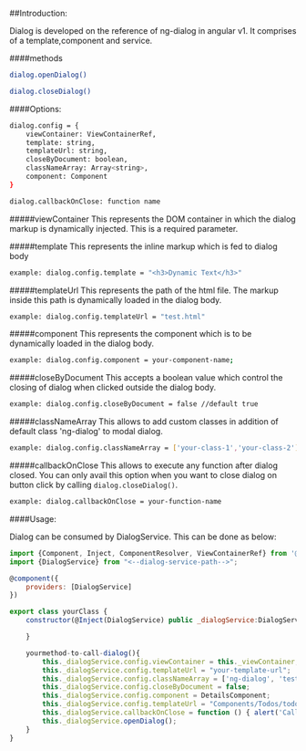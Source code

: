 ##Introduction:

Dialog is developed on the reference of ng-dialog in angular v1. It comprises of a template,component and service.

####methods
```bash
dialog.openDialog()

dialog.closeDialog()
```

####Options:

```bash
dialog.config = {
    viewContainer: ViewContainerRef,
    template: string,
    templateUrl: string,
    closeByDocument: boolean,
    classNameArray: Array<string>,
    component: Component
}

dialog.callbackOnClose: function name
```

#####viewContainer
This represents the DOM container in which the dialog markup is dynamically injected. This is a required parameter.

#####template
This represents the inline markup which is fed to dialog body

```bash
example: dialog.config.template = "<h3>Dynamic Text</h3>"
```

#####templateUrl
This represents the path of the html file. The markup inside this path is dynamically loaded in the dialog body.

```bash
example: dialog.config.templateUrl = "test.html"
```
#####component
This represents the component which is to be dynamically loaded in the dialog body.

```bash
example: dialog.config.component = your-component-name;
```

#####closeByDocument
This accepts a boolean value which control the closing of dialog when clicked outside the dialog body.

```bash
example: dialog.config.closeByDocument = false //default true
```

#####classNameArray
This allows to add custom classes in addition of default class 'ng-dialog' to modal dialog.

```bash
example: dialog.config.classNameArray = ['your-class-1','your-class-2']
```

#####callbackOnClose
This allows to execute any function after dialog closed. You can only avail this option when you want to close dialog on button click by calling ```dialog.closeDialog()```. 

```bash
example: dialog.callbackOnClose = your-function-name
```

####Usage:

Dialog can be consumed by DialogService. This can be done as below:

```javascript
import {Component, Inject, ComponentResolver, ViewContainerRef} from '@angular/core';
import {DialogService} from "<--dialog-service-path-->";

@component({
    providers: [DialogService]
})

export class yourClass {
    constructor(@Inject(DialogService) public _dialogService:DialogService,private _viewContainer: ViewContainerRef){

    }

    yourmethod-to-call-dialog(){
        this._dialogService.config.viewContainer = this._viewContainer; //Required. won't work if not passed.        
        this._dialogService.config.templateUrl = "your-template-url";
        this._dialogService.config.classNameArray = ['ng-dialog', 'test'];
        this._dialogService.config.closeByDocument = false;
        this._dialogService.config.component = DetailsComponent;
        this._dialogService.config.templateUrl = "Components/Todos/todo-details.tpl.html";
        this._dialogService.callbackOnClose = function () { alert('Called on dialog close'); }
        this._dialogService.openDialog();
    }
}
```
